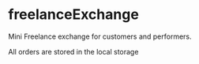 # freelanceExchange
Mini Freelance exchange for customers and performers. 

All orders are stored in the local storage
